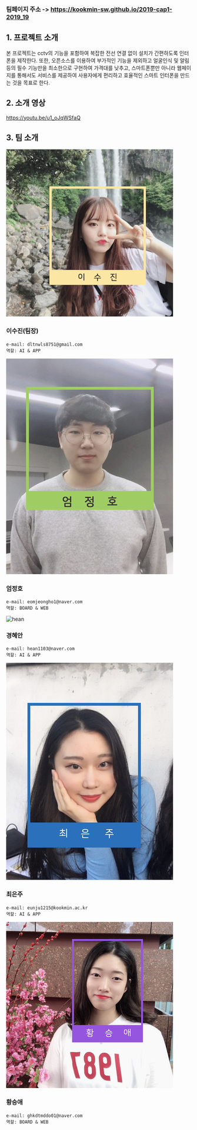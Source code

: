 ### 팀페이지 주소 -> https://kookmin-sw.github.io/2019-cap1-2019_19

## 1. 프로젝트 소개

 본 프로젝트는 cctv의 기능을 포함하여 복잡한 전선 연결 없이 설치가 간편하도록 인터폰을 제작한다. 또한, 오픈소스를 이용하여 부가적인 기능을 제외하고 얼굴인식 및 알림 등의 필수 기능만을 최소한으로 구현하여 가격대를 낮추고, 스마트폰뿐만 아니라 웹페이지를 통해서도 서비스를 제공하여 사용자에게 편리하고 효율적인 스마트 인터폰을 만드는 것을 목표로 한다.

## 2. 소개 영상
https://youtu.be/u1_oJqWSfaQ

## 3. 팀 소개

![sujin](https://github.com/kookmin-sw/2019-cap1-2019_19/blob/master/images/sujin.png)

### 이수진(팀장)
```
e-mail: dltnwls8751@gmail.com
역할: AI & APP
```
![jeongho](https://github.com/kookmin-sw/2019-cap1-2019_19/blob/master/images/jeongho.png)

### 엄정호
```
e-mail: eomjeongho1@naver.com
역할: BOARD & WEB
```
![hean](/2019-cap1-2019_19/blob/master/images/hean.png)

### 경혜안
```
e-mail: hean1103@naver.com 
역할: AI & APP
```
![eunju](https://github.com/kookmin-sw/2019-cap1-2019_19/blob/master/images/eunju.png)

### 최은주
```
e-mail: eunju1215@kookmin.ac.kr 
역할: AI & APP
```
![seungae](https://github.com/kookmin-sw/2019-cap1-2019_19/blob/master/images/ghkdtmddo.png)
### 황승애
```
e-mail: ghkdtmddo01@naver.com
역할: BOARD & WEB
```

